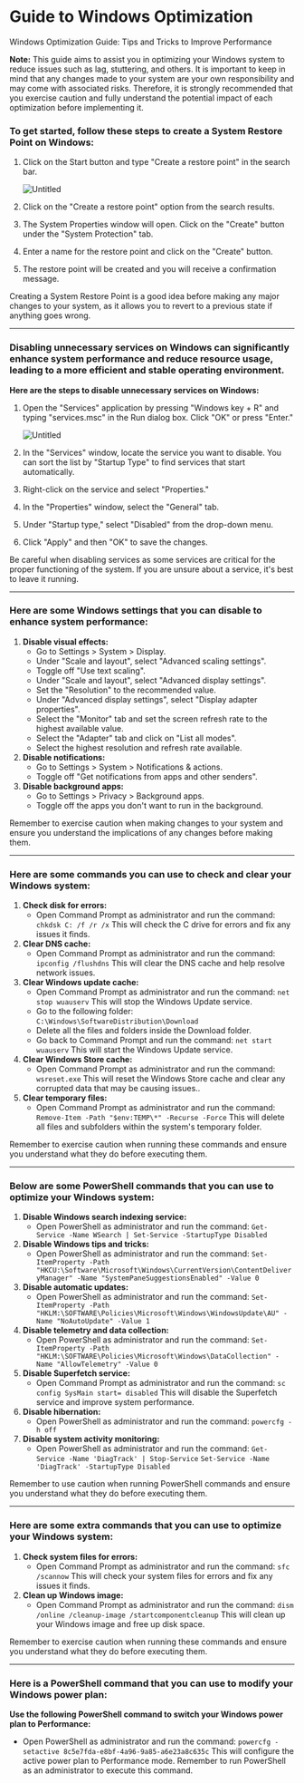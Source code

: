 # Guide to Windows Optimization
Windows Optimization Guide: Tips and Tricks to Improve Performance

**Note:** This guide aims to assist you in optimizing your Windows system to reduce issues such as lag, stuttering, and others. It is important to keep in mind that any changes made to your system are your own responsibility and may come with associated risks. Therefore, it is strongly recommended that you exercise caution and fully understand the potential impact of each optimization before implementing it.

### To get started, follow these steps to create a System Restore Point on Windows:

1. Click on the Start button and type "Create a restore point" in the search bar.
    
    ![Untitled](https://s3-us-west-2.amazonaws.com/secure.notion-static.com/a8d3bc63-188f-4704-8669-e392e7c5f85a/Untitled.png)
    
2. Click on the "Create a restore point" option from the search results.
3. The System Properties window will open. Click on the "Create" button under the "System Protection" tab.
4. Enter a name for the restore point and click on the "Create" button.
5. The restore point will be created and you will receive a confirmation message.

Creating a System Restore Point is a good idea before making any major changes to your system, as it allows you to revert to a previous state if anything goes wrong.

---

### Disabling unnecessary services on Windows can significantly enhance system performance and reduce resource usage, leading to a more efficient and stable operating environment.

**Here are the steps to disable unnecessary services on Windows:**

1. Open the "Services" application by pressing "Windows key + R" and typing "services.msc" in the Run dialog box. Click "OK" or press "Enter."
    
    ![Untitled](https://s3-us-west-2.amazonaws.com/secure.notion-static.com/5d2f9c23-733d-41bc-9441-a51fb84d0238/Untitled.png)
    
2. In the "Services" window, locate the service you want to disable. You can sort the list by "Startup Type" to find services that start automatically.
3. Right-click on the service and select "Properties."
4. In the "Properties" window, select the "General" tab.
5. Under "Startup type," select "Disabled" from the drop-down menu.
6. Click "Apply" and then "OK" to save the changes.

Be careful when disabling services as some services are critical for the proper functioning of the system. If you are unsure about a service, it's best to leave it running.

---

### Here are some Windows settings that you can disable to enhance system performance:

1. **Disable visual effects:**
    - Go to Settings > System > Display.
    - Under "Scale and layout", select "Advanced scaling settings".
    - Toggle off "Use text scaling".
    - Under "Scale and layout", select "Advanced display settings".
    - Set the "Resolution" to the recommended value.
    - Under "Advanced display settings", select "Display adapter properties".
    - Select the "Monitor" tab and set the screen refresh rate to the highest available value.
    - Select the "Adapter" tab and click on "List all modes".
    - Select the highest resolution and refresh rate available.
2. **Disable notifications:**
    - Go to Settings > System > Notifications & actions.
    - Toggle off "Get notifications from apps and other senders".
3. **Disable background apps:**
    - Go to Settings > Privacy > Background apps.
    - Toggle off the apps you don't want to run in the background.

Remember to exercise caution when making changes to your system and ensure you understand the implications of any changes before making them.

---

### Here are some commands you can use to check and clear your Windows system:

1. **Check disk for errors:**
    - Open Command Prompt as administrator and run the command:
    `chkdsk C: /f /r /x`
    This will check the C drive for errors and fix any issues it finds.
2. **Clear DNS cache:**
    - Open Command Prompt as administrator and run the command:
    `ipconfig /flushdns`
    This will clear the DNS cache and help resolve network issues.
3. **Clear Windows update cache:**
    - Open Command Prompt as administrator and run the command:
    `net stop wuauserv`
    This will stop the Windows Update service.
    - Go to the following folder:
    `C:\Windows\SoftwareDistribution\Download`
    - Delete all the files and folders inside the Download folder.
    - Go back to Command Prompt and run the command:
    `net start wuauserv`
    This will start the Windows Update service.
4. **Clear Windows Store cache:**
    - Open Command Prompt as administrator and run the command:
    `wsreset.exe`
    This will reset the Windows Store cache and clear any corrupted data that may be causing issues..
5. **Clear temporary files:**
    - Open Command Prompt as administrator and run the command:
    `Remove-Item -Path "$env:TEMP\*" -Recurse -Force`
    This will delete all files and subfolders within the system's temporary folder.

Remember to exercise caution when running these commands and ensure you understand what they do before executing them.

---

### Below are some PowerShell commands that you can use to optimize your Windows system:

1. **Disable Windows search indexing service:**
    - Open PowerShell as administrator and run the command:
    `Get-Service -Name WSearch | Set-Service -StartupType Disabled`
2. **Disable Windows tips and tricks:**
    - Open PowerShell as administrator and run the command:
    `Set-ItemProperty -Path "HKCU:\Software\Microsoft\Windows\CurrentVersion\ContentDeliveryManager" -Name "SystemPaneSuggestionsEnabled" -Value 0`
3. **Disable automatic updates:**
    - Open PowerShell as administrator and run the command:
    `Set-ItemProperty -Path "HKLM:\SOFTWARE\Policies\Microsoft\Windows\WindowsUpdate\AU" -Name "NoAutoUpdate" -Value 1`
4. **Disable telemetry and data collection:**
    - Open PowerShell as administrator and run the command:
    `Set-ItemProperty -Path "HKLM:\SOFTWARE\Policies\Microsoft\Windows\DataCollection" -Name "AllowTelemetry" -Value 0`
5. **Disable Superfetch service:**
    - Open Command Prompt as administrator and run the command:
    `sc config SysMain start= disabled`
    This will disable the Superfetch service and improve system performance.
6. **Disable hibernation:**
    - Open PowerShell as administrator and run the command:
    `powercfg -h off`
7. **Disable system activity monitoring:**
    - Open PowerShell as administrator and run the command:
    `Get-Service -Name 'DiagTrack' | Stop-Service`
    `Set-Service -Name 'DiagTrack' -StartupType Disabled`

Remember to use caution when running PowerShell commands and ensure you understand what they do before executing them.

---

### Here are some extra commands that you can use to optimize your Windows system:

1. **Check system files for errors:**
    - Open Command Prompt as administrator and run the command:
    `sfc /scannow`
    This will check your system files for errors and fix any issues it finds.
2. **Clean up Windows image:**
    - Open Command Prompt as administrator and run the command:
    `dism /online /cleanup-image /startcomponentcleanup`
    This will clean up your Windows image and free up disk space.

Remember to exercise caution when running these commands and ensure you understand what they do before executing them.

---

### Here is a PowerShell command that you can use to modify your Windows power plan:

**Use the following PowerShell command to switch your Windows power plan to Performance:**

- Open PowerShell as administrator and run the command:
`powercfg -setactive 8c5e7fda-e8bf-4a96-9a85-a6e23a8c635c`
This will configure the active power plan to Performance mode.
Remember to run PowerShell as an administrator to execute this command.
